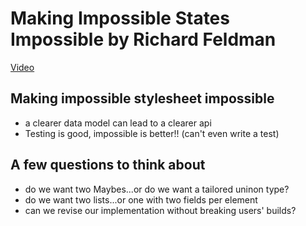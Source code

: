 # Making Impossible States Impossible by Richard Feldman

[Video](https://www.youtube.com/watch?v=IcgmSRJHu_8)

## Making impossible stylesheet impossible
- a clearer data model can lead to a clearer api
- Testing is good, impossible is better!! (can't even write a test)


## A few questions to think about
- do we want two Maybes...or do we want a tailored uninon type?
- do we want two lists...or one with two fields per element
- can we revise our implementation without breaking users' builds?
  